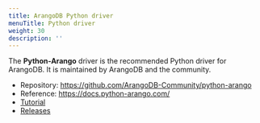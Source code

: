 ```yaml
---
title: ArangoDB Python driver
menuTitle: Python driver
weight: 30
description: ''
---
```

The **Python-Arango** driver is the recommended Python driver for ArangoDB.
It is maintained by ArangoDB and the community.

- Repository: <https://github.com/ArangoDB-Community/python-arango>
- Reference: <https://docs.python-arango.com/>
- [Tutorial](https://university.arangodb.com/courses/python-driver-tutorial/)
- [Releases](https://github.com/ArangoDB-Community/python-arango/releases)
